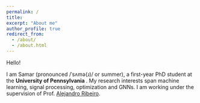 ```yaml
---
permalink: /
title: 
excerpt: "About me"
author_profile: true
redirect_from: 
  - /about/
  - /about.html
---
```


Hello! 

I am Samar (pronounced /ˈsʌmə(ɹ)/ or summer), a first-year PhD student at the <b> University of Pennsylvania </b>. My research interests span machine learning, signal processing, optimization and GNNs. I am working under the supervision of Prof. <a href="https://alelab.seas.upenn.edu/alejandro-ribeiro/">Alejandro Ribeiro</a>. 
